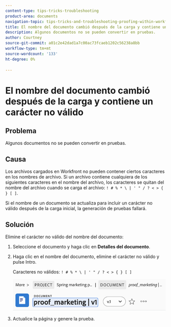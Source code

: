 ```yaml
---
content-type: tips-tricks-troubleshooting
product-area: documents
navigation-topic: tips-tricks-and-troubleshooting-proofing-within-workfront
title: El nombre del documento cambió después de la carga y contiene un carácter no válido
description: Algunos documentos no se pueden convertir en pruebas.
author: Courtney
source-git-commit: a01c2e42dad1a7c00ac73fcaeb1202c56238a8bb
workflow-type: tm+mt
source-wordcount: '133'
ht-degree: 0%

---
```



# El nombre del documento cambió después de la carga y contiene un carácter no válido

## Problema

Algunos documentos no se pueden convertir en pruebas.

## Causa

Los archivos cargados en Workfront no pueden contener ciertos caracteres en los nombres de archivo. Si un archivo contiene cualquiera de los siguientes caracteres en el nombre del archivo, los caracteres se quitan del nombre del archivo cuando se carga el archivo: `! # % * \ | ' " / ? < > { } [ ]`.

Si el nombre de un documento se actualiza para incluir un carácter no válido después de la carga inicial, la generación de pruebas fallará.

## Solución

Elimine el carácter no válido del nombre del documento:

1. Seleccione el documento y haga clic en **Detalles del documento**.
1. Haga clic en el nombre del documento, elimine el carácter no válido y pulse Intro.

   Caracteres no válidos: `! # % * \ | ' " / ? < > { } [ ]`

   ![](assets/doc-name.png)

1. Actualice la página y genere la prueba.